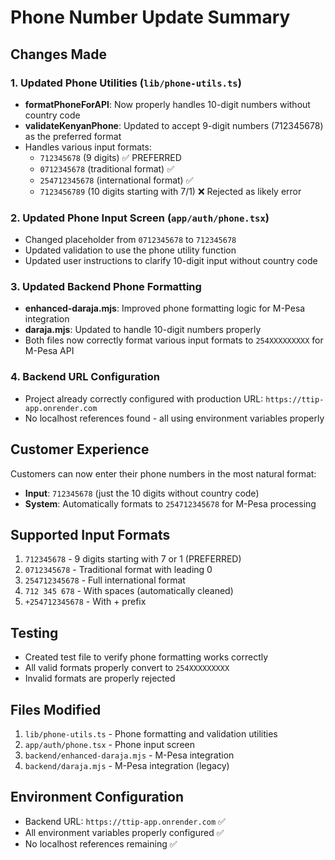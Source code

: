 # Phone Number Update Summary

## Changes Made

### 1. Updated Phone Utilities (`lib/phone-utils.ts`)
- **formatPhoneForAPI**: Now properly handles 10-digit numbers without country code
- **validateKenyanPhone**: Updated to accept 9-digit numbers (712345678) as the preferred format
- Handles various input formats:
  - `712345678` (9 digits) ✅ PREFERRED
  - `0712345678` (traditional format) ✅
  - `254712345678` (international format) ✅
  - `7123456789` (10 digits starting with 7/1) ❌ Rejected as likely error

### 2. Updated Phone Input Screen (`app/auth/phone.tsx`)
- Changed placeholder from `0712345678` to `712345678`
- Updated validation to use the phone utility function
- Updated user instructions to clarify 10-digit input without country code

### 3. Updated Backend Phone Formatting
- **enhanced-daraja.mjs**: Improved phone formatting logic for M-Pesa integration
- **daraja.mjs**: Updated to handle 10-digit numbers properly
- Both files now correctly format various input formats to `254XXXXXXXXX` for M-Pesa API

### 4. Backend URL Configuration
- Project already correctly configured with production URL: `https://ttip-app.onrender.com`
- No localhost references found - all using environment variables properly

## Customer Experience
Customers can now enter their phone numbers in the most natural format:
- **Input**: `712345678` (just the 10 digits without country code)
- **System**: Automatically formats to `254712345678` for M-Pesa processing

## Supported Input Formats
1. `712345678` - 9 digits starting with 7 or 1 (PREFERRED)
2. `0712345678` - Traditional format with leading 0
3. `254712345678` - Full international format
4. `712 345 678` - With spaces (automatically cleaned)
5. `+254712345678` - With + prefix

## Testing
- Created test file to verify phone formatting works correctly
- All valid formats properly convert to `254XXXXXXXXX`
- Invalid formats are properly rejected

## Files Modified
1. `lib/phone-utils.ts` - Phone formatting and validation utilities
2. `app/auth/phone.tsx` - Phone input screen
3. `backend/enhanced-daraja.mjs` - M-Pesa integration
4. `backend/daraja.mjs` - M-Pesa integration (legacy)

## Environment Configuration
- Backend URL: `https://ttip-app.onrender.com` ✅
- All environment variables properly configured ✅
- No localhost references remaining ✅